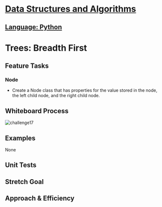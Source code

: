 # [Data Structures and Algorithms](https://alsosteve.github.io/data-structures-and-algorithms/)
## [Language: Python](https://alsosteve.github.io/data-structures-and-algorithms/python/)

# Trees: Breadth First
## Feature Tasks


### Node
* Create a Node class that has properties for the value stored in the node, the left child node, and the right child node.


## Whiteboard Process
![challenge17](17.png)

## Examples
None

## Unit Tests


## Stretch Goal


## Approach & Efficiency
